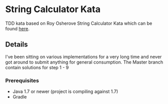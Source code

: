 # String Calculator Kata

TDD kata based on Roy Osherove String Calculator Kata which can be found [here](http://osherove.com/tdd-kata-1/).


## Details
I've been sitting on various implementations for a very long time and never got around to submit anything for general consumption.
The Master branch contain solutions for step 1 - 9

### Prerequisites
* Java 1.7 or newer (project is compiling against 1.7)
* Gradle
